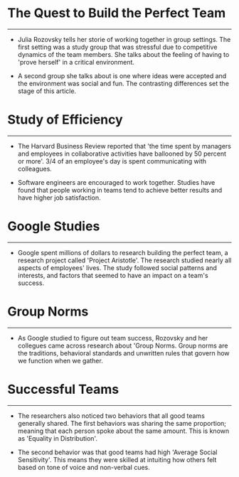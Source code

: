# The Quest to Build the Perfect Team
______________________________________________________________________________________________

- Julia Rozovsky tells her storie of working together in group settings.
  The first setting was a study group that was stressful due to competitive
  dynamics of the team members. She talks about the feeling of having to 
  'prove herself' in a critical environment.

- A second group she talks about is one where ideas were accepted and the
  environment was social and fun. The contrasting differences set the stage of this article.


# Study of Efficiency
______________________________________________________________________________________________


- The Harvard Business Review reported that 'the time spent by managers and employees in 
  collaborative activities have ballooned by 50 percent or more'. 3/4 of an employee's day 
  is spent communicating with colleagues.

- Software engineers are encouraged to work together. Studies have found that people working
  in teams tend to achieve better results and have higher job satisfaction.



# Google Studies
______________________________________________________________________________________________


- Google spent millions of dollars to research building the perfect team, a research project called
  'Project Aristotle'. The research studied nearly all aspects of employees' lives. The study followed
  social patterns and interests, and factors that seemed to have an impact on a team's success.


# Group Norms
______________________________________________________________________________________________


- As Google studied to figure out team success, Rozovsky and her collegues came across research about 
  'Group Norms. Group norms are the traditions, behavioral standards and unwritten rules that govern 
  how we function when we gather.


# Successful Teams
______________________________________________________________________________________________


- The researchers also noticed two behaviors that all good teams generally shared. The first behaviors was
  sharing the same proportion; meaning that each person spoke about the same amount. This is known as 
  'Equality in Distribution'.

- The second behavior was that good teams had high 'Average Social Sensitivity'. This means they were skilled
  at intuiting how others felt based on tone of voice and non-verbal cues.